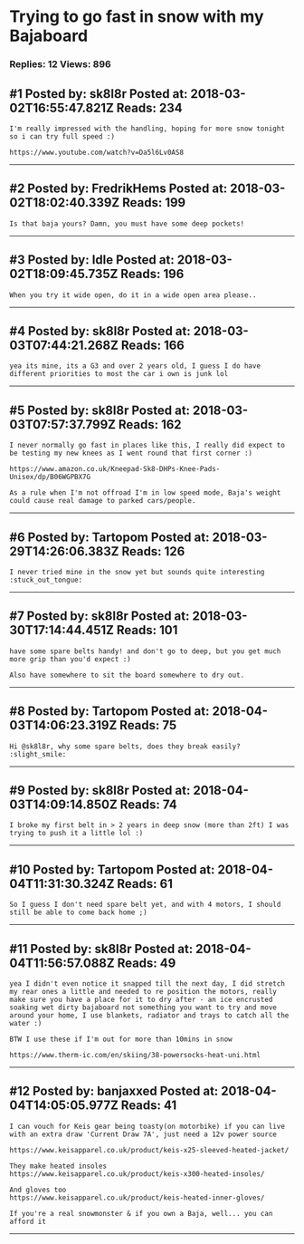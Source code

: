 # Trying to go fast in snow with my Bajaboard

### Replies: 12 Views: 896

## \#1 Posted by: sk8l8r Posted at: 2018-03-02T16:55:47.821Z Reads: 234

```
I'm really impressed with the handling, hoping for more snow tonight so i can try full speed :) 

https://www.youtube.com/watch?v=Da5l6Lv0AS8
```

---
## \#2 Posted by: FredrikHems Posted at: 2018-03-02T18:02:40.339Z Reads: 199

```
Is that baja yours? Damn, you must have some deep pockets!
```

---
## \#3 Posted by: Idle Posted at: 2018-03-02T18:09:45.735Z Reads: 196

```
When you try it wide open, do it in a wide open area please..
```

---
## \#4 Posted by: sk8l8r Posted at: 2018-03-03T07:44:21.268Z Reads: 166

```
yea its mine, its a G3 and over 2 years old, I guess I do have different priorities to most the car i own is junk lol
```

---
## \#5 Posted by: sk8l8r Posted at: 2018-03-03T07:57:37.799Z Reads: 162

```
I never normally go fast in places like this, I really did expect to be testing my new knees as I went round that first corner :) 

https://www.amazon.co.uk/Kneepad-Sk8-DHPs-Knee-Pads-Unisex/dp/B06WGPBX7G

As a rule when I'm not offroad I'm in low speed mode, Baja's weight could cause real damage to parked cars/people.
```

---
## \#6 Posted by: Tartopom Posted at: 2018-03-29T14:26:06.383Z Reads: 126

```
I never tried mine in the snow yet but sounds quite interesting :stuck_out_tongue:
```

---
## \#7 Posted by: sk8l8r Posted at: 2018-03-30T17:14:44.451Z Reads: 101

```
have some spare belts handy! and don't go to deep, but you get much more grip than you'd expect :) 

Also have somewhere to sit the board somewhere to dry out.
```

---
## \#8 Posted by: Tartopom Posted at: 2018-04-03T14:06:23.319Z Reads: 75

```
Hi @sk8l8r, why some spare belts, does they break easily? :slight_smile:
```

---
## \#9 Posted by: sk8l8r Posted at: 2018-04-03T14:09:14.850Z Reads: 74

```
I broke my first belt in > 2 years in deep snow (more than 2ft) I was trying to push it a little lol :)
```

---
## \#10 Posted by: Tartopom Posted at: 2018-04-04T11:31:30.324Z Reads: 61

```
So I guess I don't need spare belt yet, and with 4 motors, I should still be able to come back home ;)
```

---
## \#11 Posted by: sk8l8r Posted at: 2018-04-04T11:56:57.088Z Reads: 49

```
yea I didn't even notice it snapped till the next day, I did stretch my rear ones a little and needed to re position the motors, really make sure you have a place for it to dry after - an ice encrusted soaking wet dirty bajaboard not something you want to try and move around your home, I use blankets, radiator and trays to catch all the water :)

BTW I use these if I'm out for more than 10mins in snow 

https://www.therm-ic.com/en/skiing/38-powersocks-heat-uni.html
```

---
## \#12 Posted by: banjaxxed Posted at: 2018-04-04T14:05:05.977Z Reads: 41

```
I can vouch for Keis gear being toasty(on motorbike) if you can live with an extra draw 'Current Draw 7A', just need a 12v power source

https://www.keisapparel.co.uk/product/keis-x25-sleeved-heated-jacket/

They make heated insoles
https://www.keisapparel.co.uk/product/keis-x300-heated-insoles/

And gloves too 
https://www.keisapparel.co.uk/product/keis-heated-inner-gloves/

If you're a real snowmonster & if you own a Baja, well... you can afford it
```

---

